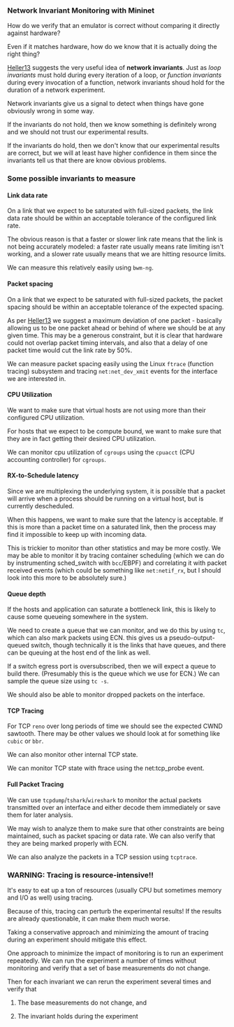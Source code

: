 ### Network Invariant Monitoring with Mininet

How do we verify that an emulator is correct without comparing
it directly against hardware?

Even if it matches hardware, how do we know that it is actually
doing the right thing?

[Heller13][1] suggests the very useful idea of **network invariants**.
Just as *loop invariants* must hold during every iteration of
a loop, or *function invariants* during every invocation of a
function, network invariants shoud hold for the duration of a
network experiment.

Network invariants give us a signal to detect when things
have gone obviously wrong in some way.

If the invariants do not hold, then we know something is
definitely wrong and we should not trust our experimental
results.

If the invariants do hold, then we don't know that our
experimental results are correct, but we will at least have
higher confidence in them since the invariants tell us that
there are know obvious problems.

### Some possible invariants to measure

#### Link data rate

On a link that we expect to be saturated with full-sized packets,
the link data rate should be within an acceptable tolerance of
the configured link rate.

The obvious reason is that a faster or slower link rate means
that the link is not being accurately modeled: a faster rate
usually means rate limiting isn't working, and a slower rate
usually means that we are hitting resource limits.

We can measure this relatively easily using `bwm-ng`.

#### Packet spacing

On a link that we expect to be saturated with full-sized packets,
the packet spacing should be within an acceptable tolerance of
the expected spacing.

As per [Heller13][1] we suggest a maximum deviation of one packet -
basically allowing us to be one packet ahead or behind of where
we should be at any given time. This may be a generous constraint,
but it is clear that hardware could not overlap packet timing
intervals, and also that a delay of one packet time would cut
the link rate by 50%.

We can measure packet spacing easily using the Linux `ftrace`
(function tracing) subsystem and tracing `net:net_dev_xmit`
events for the interface we are interested in.

#### CPU Utilization

We want to make sure that virtual hosts are not using more than
their configured CPU utilization.

For hosts that we expect to be compute bound, we want to make
sure that they are in fact getting their desired CPU
utilization.

We can monitor cpu utilization of `cgroups` using the `cpuacct`
(CPU accounting controller) for `cgroups`.

#### RX-to-Schedule latency

Since we are multiplexing the underlying system, it is possible
that a packet will arrive when a process should be running on
a virtual host, but is currently descheduled.

When this happens, we want to make sure that the latency is
acceptable. If this is more than a packet time on a saturated
link, then the process may find it impossible to keep up with
incoming data.

This is trickier to monitor than other statistics and may be
more costly. We may be able to monitor it by tracing container
scheduling (which we can do by instrumenting sched_switch
with `bcc`/EBPF) and correlating it with packet received
events (which could be something like `net:netif_rx`, but I
should look into this more to be absolutely sure.)

#### Queue depth

If the hosts and application can saturate a bottleneck link,
this is likely to cause some queueing somewhere in the system.

We need to create a queue that we can monitor, and we do this
by using `tc`, which can also mark packets using ECN.
this gives us a pseudo-output-queued switch, though technically
it is the links that have queues, and there can be queuing
at the host end of the link as well.

If a switch egress port is oversubscribed, then we will expect
a queue to build there. (Presumably this is the queue which
we use for ECN.) We can sample the queue size using `tc -s`.

We should also be able to monitor dropped packets on the
interface.

#### TCP Tracing

For TCP `reno` over long periods of time we should see the
expected CWND sawtooth. There may be other values we should
look at for something like `cubic` or `bbr`.

We can also monitor other internal TCP state.

We can monitor TCP state with ftrace using the net:tcp_probe
event.

#### Full Packet Tracing

We can use `tcpdump`/`tshark`/`wireshark` to monitor the actual packets
transmitted over an interface and either decode them immediately or
save them for later analysis.

We may wish to analyze them to make sure that other constraints
are being maintained, such as packet spacing or data rate. We
can also verify that they are being marked properly with ECN.

We can also analyze the packets in a TCP session using
`tcptrace`.


### WARNING: Tracing is resource-intensive!!

It's easy to eat up a ton of resources (usually CPU but
sometimes memory and I/O as well) using tracing.

Because of this, tracing can perturb the experimental
results! If the results are already questionable, it can
make them much worse.

Taking a conservative approach and minimizing the amount
of tracing during an experiment should mitigate this
effect.

One approach to minimize the impact of monitoring is to
run an experiment repeatedly. We can run the experiment
a number of times without monitoring and verify that
a set of base measurements do not change.

Then for each invariant we can rerun the experiment
several times and verify that

1. The base measurements do not change, and

2. The invariant holds during the experiment



[1]:https://stacks.stanford.edu/file/druid:zk853sv3422/heller_thesis-augmented.pdf